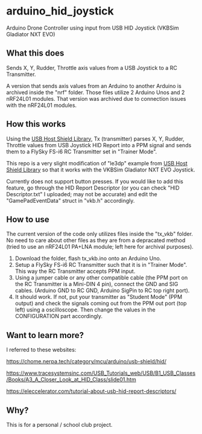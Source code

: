 # arduino_hid_joystick
Arduino Drone Controller using input from USB HID Joystick (VKBSim Gladiator NXT EVO)

## What this does
Sends X, Y, Rudder, Throttle axis values from a USB Joystick to a RC Transmitter.

A version that sends axis values from an Arduino to another Arduino is archived inside the "nrf" folder. Those files utilize 2 Arduino Unos and 2 nRF24L01 modules. That version was archived due to connection issues with the nRF24L01 modules.

## How this works

Using the [USB Host Shield Library](https://github.com/felis/USB_Host_Shield_2.0),
Tx (transmitter) parses X, Y, Rudder, Throttle values from USB Joystick HID Report into a PPM signal and sends them to a FlySky FS-i6 RC Transmitter set in "Trainer Mode". 

This repo is a very slight modification of "le3dp" example from [USB Host Shield Library](https://github.com/felis/USB_Host_Shield_2.0) so that it works with the VKBSim Gladiator NXT EVO Joystick.

Currently does not support button presses. If you would like to add this feature, go through the HID Report Descriptor (or you can check "HID Descriptor.txt" I uploaded; may not be accurate) and edit the "GamePadEventData" struct in "vkb.h" accordingly.

## How to use
The current version of the code only utilizes files inside the "tx_vkb" folder. No need to care about other files as they are from a depracated method (tried to use an nRF24L01 PA+LNA module; left here for archival purposes).
1. Download the folder, flash tx_vkb.ino onto an Arduino Uno. 
2. Setup a FlySky FS-i6 RC Transmitter such that it is in "Trainer Mode". This way the RC Transmitter accepts PPM input.
3. Using a jumper cable or any other compatible cable (the PPM port on the RC Transmitter is a Mini-DIN 4 pin), connect the GND and SIG cables. (Arduino GND to RC GND, Arduino SigPin to RC top right port).
4. It should work. If not, put your transmitter as "Student Mode" (PPM output) and check the signals coming out from the PPM out port (top left) using a oscilloscope. Then change the values in the CONFIGURATION part accordingly.

## Want to learn more?
I referred to these websites:

https://chome.nerpa.tech/category/mcu/arduino/usb-shield/hid/

https://www.tracesystemsinc.com/USB_Tutorials_web/USB/B1_USB_Classes/Books/A3_A_Closer_Look_at_HID_Class/slide01.htm

https://eleccelerator.com/tutorial-about-usb-hid-report-descriptors/

## Why?
This is for a personal / school club project.
